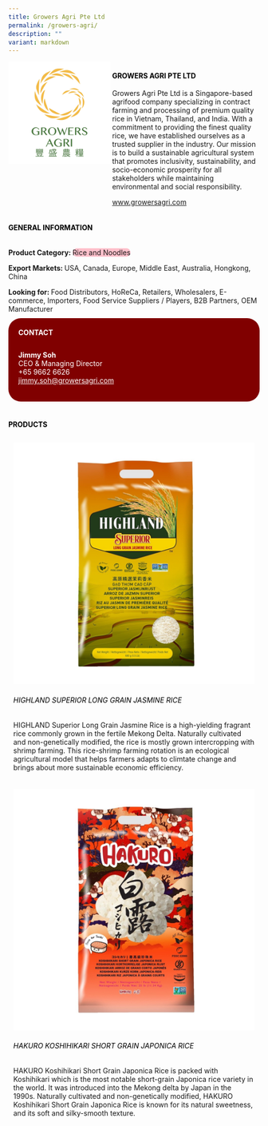 ```yaml
---
title: Growers Agri Pte Ltd
permalink: /growers-agri/
description: ""
variant: markdown
---
```

<div class="flex-paragraph">
	<div style="display: flex; flex-wrap: wrap;" class="flex-container">
		<div style="flex: 1 1 40%; display: block;" class="card sgds">
			<img src="/images/growers_agri_logo.jpg">
		</div>
		<div style="flex: 1 1 58%; display: block; margin-left: 3px" class="card-sgds">
			<h4 style="text-transform: uppercase; color: black;"><b>Growers Agri Pte Ltd</b></h4>
			<p>Growers Agri Pte Ltd is a Singapore-based agrifood company specializing in contract farming and processing of premium quality rice in Vietnam, Thailand, and India. With a commitment to providing the finest quality rice, we have established ourselves as a trusted supplier in the industry.  Our mission is to build a sustainable agricultural system that promotes inclusivity, sustainability, and socio-economic prosperity for all stakeholders while maintaining environmental and social responsibility.</p>
			<p><a target="_blank" href="https://www.growersagri.com">www.growersagri.com</a></p>
		</div>
	</div>
</div>

<h4 style="text-transform: uppercase; color: black;">
	<b>General Information</b>
</h4>
<div style="display: flex; flex-wrap: wrap;" class="flex-container">
	<div style="flex: 1 1 65%; display: block; align-self: stretch" class="card sgds">
		<div class="flex-paragraph">
			<p>
				<b>Product Category: </b>
				<span style="background-color: pink; border-radius: 10px;">Rice and Noodles</span>
			</p>
			<p>
				<b>Export Markets: </b>USA, Canada, Europe, Middle East, Australia, Hongkong, China
			</p>
			<p style="margin-bottom: 10px;">
				<b>Looking for: </b>Food Distributors, HoReCa, Retailers, Wholesalers, E-commerce, Importers, Food Service Suppliers / Players, B2B Partners, OEM Manufacturer
			</p>
		</div>
	</div>
	<div style="flex: 1 1 35%; padding: 10px; display: block; background-color: maroon; border-radius: 25px; align-self: center;" class="card sgds">
		<h4 style="color: white; margin-top: 10px; margin-left: 10px;">CONTACT</h4>
		<div class="flex-paragraph">
			<p style="padding: 10px; color: white;">
				<b>Jimmy Soh</b>
				<br>CEO &amp; Managing Director<br>+65 9662 6626<br>
				<a style="color: white;" href="mailto:jimmy.soh@growersagri.com">jimmy.soh@growersagri.com</a>
			</p>
		</div>
	</div>
</div>
<br>
<h4 style="text-transform: uppercase; color: black;">
	<b>Products</b>
</h4>
<div style="display: flex; flex-wrap: wrap;">
	<div style="flex: 1 1 47%; margin: 10px; display: block;" class="card sgds">
		<div style="display: block;" class="flex-image">
			<img src="/images/growers_agri_product_01.jpg">
		</div>
		<div class="flex-paragraph">
			<h6 style="text-transform: uppercase; color: black;">HIGHLAND Superior Long Grain Jasmine Rice</h6>
			<p>HIGHLAND Superior Long Grain Jasmine Rice is a high-yielding fragrant rice commonly grown in the fertile Mekong Delta. Naturally cultivated and non-genetically modified, the rice is mostly grown intercropping with shrimp farming. This rice-shrimp farming rotation is an ecological agricultural model that helps farmers adapts to climtate change and brings about more sustainable economic efficiency.</p>
		</div>
	</div>
	<div style="flex: 1 1 47%; margin: 10px; display: block;" class="card sgds">
		<div style="display: block;" class="flex-image">
			<img src="/images/growers_agri_product_02.jpg">
		</div>
		<div class="flex-paragraph">
			<h6 style="text-transform: uppercase; color: black;">HAKURO Koshihikari Short Grain Japonica Rice</h6>
			<p>HAKURO Koshihikari Short Grain Japonica Rice is packed with Koshihikari which is the most notable short-grain Japonica rice variety in the world. It was introduced into the Mekong delta by Japan in the 1990s. Naturally cultivated and non-genetically modified, HAKURO Koshihikari Short Grain Japonica Rice is known for its natural sweetness, and its soft and silky-smooth texture.</p>
		</div>
	</div>
</div>